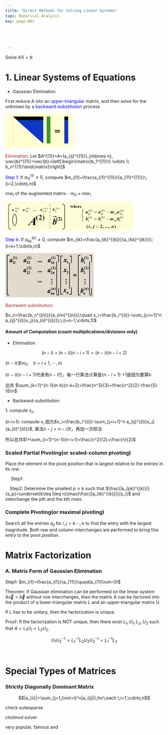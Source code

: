 ```yaml
---
title: "Direct Methods for Solving Linear Systems"
tags: Numarical_Analysis
key: page-NA3




---
```


<!--more-->

Solve $AX=b$

# 1. Linear Systems of Equations

* Gaussian Elimination

First reduce A into an <font color=blue>upper-triangular</font> matrix, and then solve for the unknown by a <font color=blue>backward-substitution</font> process

<img src="../../assets/images/image-20200315142359487.png" alt="image-20200315142359487" style="zoom:50%;" />

<font color=brown>Elimination</font>: Let $A^{(1)}=A=(a_{ij}^{(1)})_{n\times n}, \vec{b}^{(1)}=\vec{b}=\left[\begin{matrix}b_1^{(1)}\\ \vdots \\ b_n^{(1)}\end{matrix}\right]$

<font color=blue>Step 1</font>: If $a_{11}^{(1)}\not= 0$, compute $m_{i1}=\frac{a_{i1}^{(1)}}{a_{11}^{(1)}}\;(i=2,\cdots,n)$

$row_i$ of the augmented matrix - $m_{i1}\times row_1$

<img src="../../assets/images/image-20200315142907671.png" alt="image-20200315142907671" style="zoom:40%;" />

<font color=blue>Step k</font>:   If $a_{kk}^{(k)}\not= 0$, compute $m_{ik}=\frac{a_{ik}^{(k)}}{a_{kk}^{(k)}}\;(i=k+1,\cdots,n)$

<img src="../../assets/images/image-20200315143445958.png" alt="image-20200315143445958" style="zoom:50%;" />

<font color=brown>Backward-substitution</font>: 

$x_n=\frac{b_n^{(n)}}{a_{nn}^{(n)}};\quad x_i=\frac{b_i^{(i)}-\sum_{j=i+1}^n a_{ij}^{(i)}x_j}{a_{ii}^{(i)}}\;\;(i=n-1,\cdots,1)$



#### Amount of Computation (count multiplications/divisions only)

* Elimination

$$(n-i)+(n-i)(n-i+1)=(n-i)(n-i+2)$$

$(n-i)$求$m_{i1}\quad (i={i+1,\cdots,n})$

$(n-i)(n-i+1)$代表有$n-i$行，每一行乘法计算是$(n-i+1)$    $+1$是因为要算b

总共 $\sum_{k=1}^{n-1}(n-k)(n-k+2)=\frac{n^3}{3}+\frac{n^2}{2}-\frac{5}{6}n$

* Backward-substitution

1: compute $x_n$

(n-i+1): compute $x_i$  因为$x_i=\frac{b_i^{(i)}-\sum_{j=i+1}^n a_{ij}^{(i)}x_j}{a_{ii}^{(i)}}$, 乘法$n-j=n-i$次，再加一次除法

所以总共$1+\sum_{i=1}^{n-1}(n-i+1)=\frac{n^2}{2}+\frac{n}{2}$









### Scaled Partial Pivoting(or scaled-column pivoting)

Place the element in the pivot position that is largest relative to the entries in its row.

&emsp; Step1: 

&emsp;Step2: Determine the smallest $p\geq k$ such that $\frac{|a_{pk}^{(k)}|}{s_p}=\underset{k\leq i\leq n}{max}\frac{|a_{ik}^{(k)}|}{s_i}$ and interchange the pth and the kth rows.



### Complete Pivoting(or maximal pivoting)

Search all the entries $a_{ij}$ for $i,j=k\cdots,n$ to find the entry with the largest magnitude. Both row and column interchanges are performed to bring this entry to the pivot position.







# Matrix Factorization

### A. Matrix Form of Gaussian Elimination

Step1: $m_{i1}=\frac{a_{i1}}{a_{11}}\quad(a_{11}\not=0)$







Theorem: If Gaussian elimination can be performed on the linear system $A\vec{x}=\vec{b}$ without row interchanges, then the matrix A can be factored into the product of a lower-triangular matrix L and an upper-triangular matrix U.

If L has to be unitary, then the factorization is unique.

Proof: If the factorization is NOT unique, then there exist $L_1,U_1,L_2,U_2$ such that $A=L_1U_1=L_2U_2$.

$$U_1U_2^{-1}=L_1^{-1}L_2U_2U_2^{-1}=L_1^{-1}L_2$$

<br>

# Special Types of Matrices

### Strictly Diagonally Dominant Matrix

$$|a_{ii}|>\sum_{j=1,j\not=i}^n|a_{ij}|\;for\;each \;i=1,\cdots,n$$



check suitesparse

cholmod solver

very popular, famous and 





